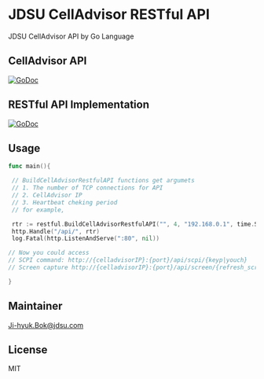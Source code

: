 # JDSU CellAdvisor RESTful API  
JDSU CellAdvisor API by Go Language

CellAdvisor API 
---
[![GoDoc](https://godoc.org/github.com/tomahawk28/cell?status.svg)](https://godoc.org/github.com/tomahawk28/cell)

RESTful API Implementation
---
[![GoDoc](https://godoc.org/github.com/tomahawk28/cell/restful?status.svg)](https://godoc.org/github.com/tomahawk28/cell/restful)

Usage 
------
```go
func main(){

 // BuildCellAdvisorRestfulAPI functions get argumets 
 // 1. The number of TCP connections for API
 // 2. CellAdvisor IP 
 // 3. Heartbeat cheking period
 // for example, 

 rtr := restful.BuildCellAdvisorRestfulAPI("", 4, "192.168.0.1", time.Second*10)
 http.Handle("/api/", rtr)
 log.Fatal(http.ListenAndServe(":80", nil))

// Now you could access 
// SCPI command: http://{celladvisorIP}:{port}/api/scpi/{keyp|youch}
// Screen capture http://{celladvisorIP}:{port}/api/screen/{refresh_screen|screen}

}
```

Maintainer
------
Ji-hyuk.Bok@jdsu.com

License
-----
MIT

